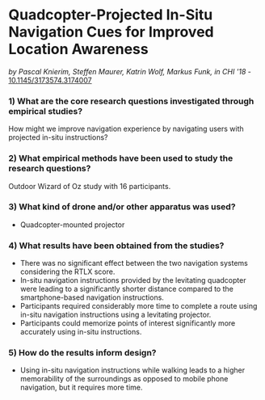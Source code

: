 # Quadcopter-Projected In-Situ Navigation Cues for Improved Location Awareness

*by Pascal Knierim, Steffen Maurer, Katrin Wolf, Markus Funk, in CHI '18* - [10.1145/3173574.3174007](https://doi.org/10.1145/3173574.3174007)

### 1) What are the core research questions investigated through empirical studies?

How might we improve navigation experience by navigating users with projected in-situ instructions?

### 2) What empirical methods have been used to study the research questions?

Outdoor Wizard of Oz study with 16 participants.

### 3) What kind of drone and/or other apparatus was used?

- Quadcopter-mounted projector

### 4) What results have been obtained from the studies?

- There was no significant effect between the two navigation systems considering the RTLX score.
- In-situ navigation instructions provided by the levitating quadcopter were leading to a significantly shorter distance compared to the smartphone-based navigation instructions.
- Participants required considerably more time to complete a route using in-situ navigation instructions using a levitating projector. 
- Participants could memorize points of interest significantly more accurately using in-situ instructions.


### 5) How do the results inform design?

- Using in-situ navigation instructions while walking leads to a higher memorability of the surroundings as opposed to mobile phone navigation, but it requires more time.
